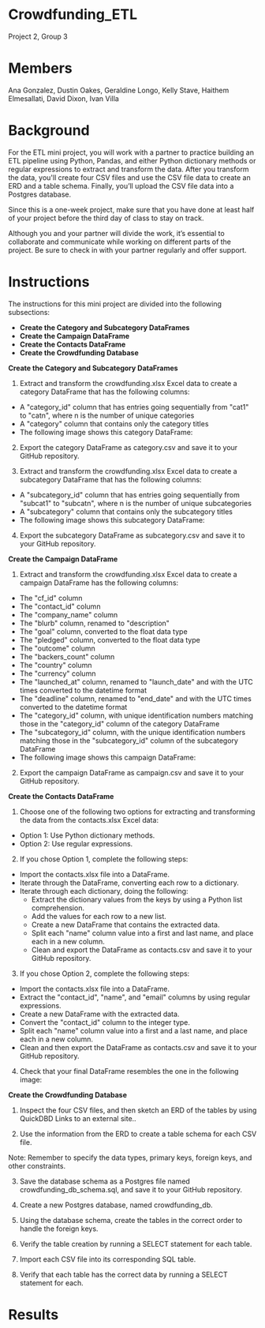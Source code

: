 # Crowdfunding_ETL
Project 2, Group 3

# **Members**

Ana Gonzalez, Dustin Oakes, Geraldine Longo, Kelly Stave, Haithem Elmesallati, David Dixon, Ivan Villa

# **Background**

For the ETL mini project, you will work with a partner to practice building an ETL pipeline using Python, Pandas, and either Python dictionary methods or regular expressions to extract and transform the data. After you transform the data, you'll create four CSV files and use the CSV file data to create an ERD and a table schema. Finally, you’ll upload the CSV file data into a Postgres database.

Since this is a one-week project, make sure that you have done at least half of your project before the third day of class to stay on track.

Although you and your partner will divide the work, it’s essential to collaborate and communicate while working on different parts of the project. Be sure to check in with your partner regularly and offer support.

# **Instructions**

The instructions for this mini project are divided into the following subsections:

* **Create the Category and Subcategory DataFrames**
* **Create the Campaign DataFrame**
* **Create the Contacts DataFrame**
* **Create the Crowdfunding Database**

**Create the Category and Subcategory DataFrames**

1. Extract and transform the crowdfunding.xlsx Excel data to create a category DataFrame that has the following columns:

  * A "category_id" column that has entries going sequentially from "cat1" to "catn", where n is the number of unique categories
  * A "category" column that contains only the category titles
  * The following image shows this category DataFrame:

2. Export the category DataFrame as category.csv and save it to your GitHub repository.

3. Extract and transform the crowdfunding.xlsx Excel data to create a subcategory DataFrame that has the following columns:

  * A "subcategory_id" column that has entries going sequentially from "subcat1" to "subcatn", where n is the number of unique subcategories
  * A "subcategory" column that contains only the subcategory titles
  * The following image shows this subcategory DataFrame:

4. Export the subcategory DataFrame as subcategory.csv and save it to your GitHub repository.

**Create the Campaign DataFrame**

1. Extract and transform the crowdfunding.xlsx Excel data to create a campaign DataFrame has the following columns:

  * The "cf_id" column
  * The "contact_id" column
  * The "company_name" column
  * The "blurb" column, renamed to "description"
  * The "goal" column, converted to the float data type
  * The "pledged" column, converted to the float data type
  * The "outcome" column
  * The "backers_count" column
  * The "country" column
  * The "currency" column
  * The "launched_at" column, renamed to "launch_date" and with the UTC times converted to the datetime format
  * The "deadline" column, renamed to "end_date" and with the UTC times converted to the datetime format
  * The "category_id" column, with unique identification numbers matching those in the "category_id" column of the category DataFrame
  * The "subcategory_id" column, with the unique identification numbers matching those in the "subcategory_id" column of the subcategory DataFrame
  * The following image shows this campaign DataFrame:

2. Export the campaign DataFrame as campaign.csv and save it to your GitHub repository.

**Create the Contacts DataFrame**

1. Choose one of the following two options for extracting and transforming the data from the contacts.xlsx Excel data:

  * Option 1: Use Python dictionary methods.
  * Option 2: Use regular expressions.

2. If you chose Option 1, complete the following steps:

  * Import the contacts.xlsx file into a DataFrame.
  * Iterate through the DataFrame, converting each row to a dictionary.
  * Iterate through each dictionary, doing the following:
    * Extract the dictionary values from the keys by using a Python list comprehension.
    * Add the values for each row to a new list.
    * Create a new DataFrame that contains the extracted data.
    * Split each "name" column value into a first and last name, and place each in a new column.
    * Clean and export the DataFrame as contacts.csv and save it to your GitHub repository.

3. If you chose Option 2, complete the following steps:

  * Import the contacts.xlsx file into a DataFrame.
  * Extract the "contact_id", "name", and "email" columns by using regular expressions.
  * Create a new DataFrame with the extracted data.
  * Convert the "contact_id" column to the integer type.
  * Split each "name" column value into a first and a last name, and place each in a new column.
  * Clean and then export the DataFrame as contacts.csv and save it to your GitHub repository.

4. Check that your final DataFrame resembles the one in the following image:

**Create the Crowdfunding Database**

1. Inspect the four CSV files, and then sketch an ERD of the tables by using QuickDBD Links to an external site..

2. Use the information from the ERD to create a table schema for each CSV file.

  Note: Remember to specify the data types, primary keys, foreign keys, and other constraints.

3. Save the database schema as a Postgres file named crowdfunding_db_schema.sql, and save it to your GitHub repository.

4. Create a new Postgres database, named crowdfunding_db.

5. Using the database schema, create the tables in the correct order to handle the foreign keys.

6. Verify the table creation by running a SELECT statement for each table.

7. Import each CSV file into its corresponding SQL table.

8. Verify that each table has the correct data by running a SELECT statement for each.

# **Results**
